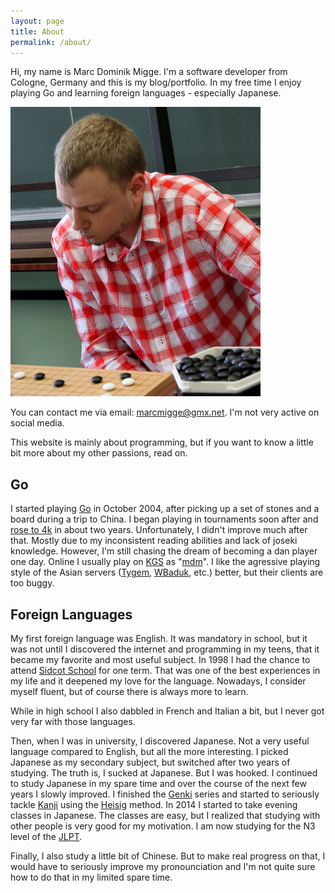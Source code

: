 ```yaml
---
layout: page
title: About
permalink: /about/
---
```


Hi, my name is Marc Dominik Migge. I'm a software developer from Cologne, Germany and this is my blog/portfolio. In my free time I enjoy playing Go and learning foreign languages - especially Japanese.

![Me playing Go](/images/me_playing_go.jpg)

You can contact me via email: [marcmigge@gmx.net](mailto:marcmigge@gmx.net). I'm not very active on social media.

This website is mainly about programming, but if you want to know a little bit more about my other passions, read on.

Go
--

I started playing [Go](https://en.wikipedia.org/wiki/Go_%28game%29) in October 2004, after picking up a set of stones and a board during a trip to China. I began playing in tournaments soon after and [rose to 4k](http://www.europeangodatabase.eu/EGD/Player_Card.php?&key=13837912) in about two years. Unfortunately, I didn't improve much after that. Mostly due to my inconsistent reading abilities and lack of joseki knowledge. However, I'm still chasing the dream of becoming a dan player one day. Online I usually play on [KGS](http://www.gokgs.com/) as "[mdm](http://kgs.gosquares.net/index.rhtml.en?id=mdm&r=1)". I like the agressive playing style of the Asian servers ([Tygem](http://www.tygemgo.com/), [WBaduk](http://www.wbaduk.com/), etc.) better, but their clients are too buggy.

Foreign Languages
-----------------

My first foreign language was English. It was mandatory in school, but it was not until I discovered the internet and programming in my teens, that it became my favorite and most useful subject. In 1998 I had the chance to attend [Sidcot School](http://www.sidcot.org.uk/) for one term. That was one of the best experiences in my life and it deepened my love for the language. Nowadays, I consider myself fluent, but of course there is always more to learn.

While in high school I also dabbled in French and Italian a bit, but I never got very far with those languages.

Then, when I was in university, I discovered Japanese. Not a very useful language compared to English, but all the more interesting. I picked Japanese as my secondary subject, but switched after two years of studying. The truth is, I sucked at Japanese. But I was hooked. I continued to study Japanese in my spare time and over the course of the next few years I slowly improved. I finished the [Genki](http://genki.japantimes.co.jp/index_en) series and started to seriously tackle [Kanji](https://en.wikipedia.org/wiki/Kanji) using the [Heisig](https://en.wikipedia.org/wiki/Remembering_the_Kanji_and_Remembering_the_Hanzi) method. In 2014 I started to take evening classes in Japanese. The classes are easy, but I realized that studying with other people is very good for my motivation. I am now studying for the N3 level of the [JLPT](https://en.wikipedia.org/wiki/Japanese-Language_Proficiency_Test).

Finally, I also study a little bit of Chinese. But to make real progress on that, I would have to seriously improve my pronounciation and I'm not quite sure how to do that in my limited spare time.

